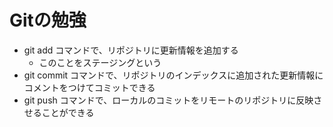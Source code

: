 # Gitの勉強
- git add コマンドで、リポジトリに更新情報を追加する
	- このことをステージングという
- git commit コマンドで、リポジトリのインデックスに追加された更新情報にコメントをつけてコミットできる
- git push コマンドで、ローカルのコミットをリモートのリポジトリに反映させることができる

